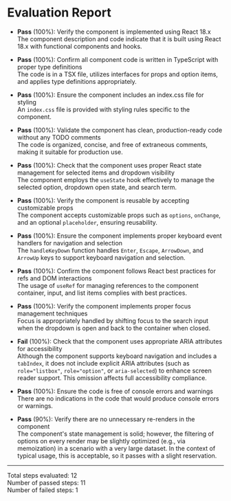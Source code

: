# Evaluation Report

- **Pass** (100%): Verify the component is implemented using React 18.x  
  The component description and code indicate that it is built using React 18.x with functional components and hooks.

- **Pass** (100%): Confirm all component code is written in TypeScript with proper type definitions  
  The code is in a TSX file, utilizes interfaces for props and option items, and applies type definitions appropriately.

- **Pass** (100%): Ensure the component includes an index.css file for styling  
  An `index.css` file is provided with styling rules specific to the component.

- **Pass** (100%): Validate the component has clean, production-ready code without any TODO comments  
  The code is organized, concise, and free of extraneous comments, making it suitable for production use.

- **Pass** (100%): Check that the component uses proper React state management for selected items and dropdown visibility  
  The component employs the `useState` hook effectively to manage the selected option, dropdown open state, and search term.

- **Pass** (100%): Verify the component is reusable by accepting customizable props  
  The component accepts customizable props such as `options`, `onChange`, and an optional `placeholder`, ensuring reusability.

- **Pass** (100%): Ensure the component implements proper keyboard event handlers for navigation and selection  
  The `handleKeyDown` function handles `Enter`, `Escape`, `ArrowDown`, and `ArrowUp` keys to support keyboard navigation and selection.

- **Pass** (100%): Confirm the component follows React best practices for refs and DOM interactions  
  The usage of `useRef` for managing references to the component container, input, and list items complies with best practices.

- **Pass** (100%): Verify the component implements proper focus management techniques  
  Focus is appropriately handled by shifting focus to the search input when the dropdown is open and back to the container when closed.

- **Fail** (100%): Check that the component uses appropriate ARIA attributes for accessibility  
  Although the component supports keyboard navigation and includes a `tabIndex`, it does not include explicit ARIA attributes (such as `role="listbox"`, `role="option"`, or `aria-selected`) to enhance screen reader support. This omission affects full accessibility compliance.

- **Pass** (100%): Ensure the code is free of console errors and warnings  
  There are no indications in the code that would produce console errors or warnings.

- **Pass** (90%): Verify there are no unnecessary re-renders in the component  
  The component's state management is solid; however, the filtering of options on every render may be slightly optimized (e.g., via memoization) in a scenario with a very large dataset. In the context of typical usage, this is acceptable, so it passes with a slight reservation.

---

Total steps evaluated: 12  
Number of passed steps: 11  
Number of failed steps: 1